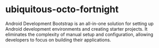 # ubiquitous-octo-fortnight
Android Development Bootstrap is an all-in-one solution for setting up Android development environments and creating starter projects. It eliminates the complexity of manual setup and configuration, allowing developers to focus on building their applications.
